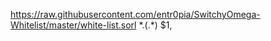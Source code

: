 https://raw.githubusercontent.com/entr0pia/SwitchyOmega-Whitelist/master/white-list.sorl
\*\.(.*)
$1,